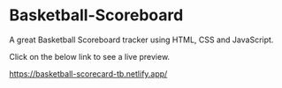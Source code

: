 # Basketball-Scoreboard
A great Basketball Scoreboard tracker using HTML, CSS and JavaScript.

Click on the below link to see a live preview.

https://basketball-scorecard-tb.netlify.app/
